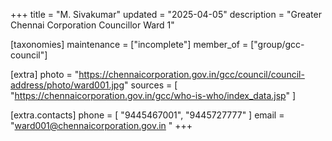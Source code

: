 +++
title = "M. Sivakumar"
updated = "2025-04-05"
description = "Greater Chennai Corporation Councillor Ward 1"

[taxonomies]
maintenance = ["incomplete"]
member_of = ["group/gcc-council"]

[extra]
photo = "https://chennaicorporation.gov.in/gcc/council/council-address/photo/ward001.jpg"
sources = [
    "https://chennaicorporation.gov.in/gcc/who-is-who/index_data.jsp"
]

[extra.contacts]
phone = [
    "9445467001", 
    "9445727777"
]
email = "ward001@chennaicorporation.gov.in "
+++
